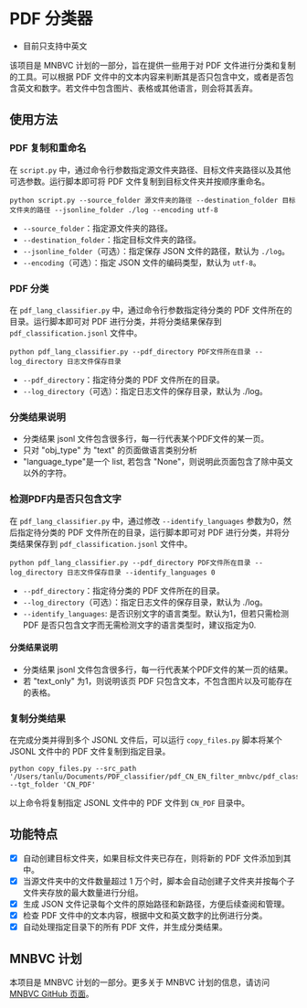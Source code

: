 # PDF 分类器 

- 目前只支持中英文

该项目是 MNBVC 计划的一部分，旨在提供一些用于对 PDF 文件进行分类和复制的工具。可以根据 PDF 文件中的文本内容来判断其是否只包含中文，或者是否包含英文和数字。若文件中包含图片、表格或其他语言，则会将其丢弃。

## 使用方法

### PDF 复制和重命名

在 `script.py` 中，通过命令行参数指定源文件夹路径、目标文件夹路径以及其他可选参数。运行脚本即可将 PDF 文件复制到目标文件夹并按顺序重命名。

```shell
python script.py --source_folder 源文件夹的路径 --destination_folder 目标文件夹的路径 --jsonline_folder ./log --encoding utf-8
```

<!-- python pdf_copy_rename.py --source_folder /Users/tanlu/Documents/PDF_classifier/pdf --destination_folder /Users/tanlu/Documents/PDF_classifier/renamed_pdf --jsonline_folder ./log --encoding utf-8 -->

- `--source_folder`：指定源文件夹的路径。
- `--destination_folder`：指定目标文件夹的路径。
- `--jsonline_folder`（可选）：指定保存 JSON 文件的路径，默认为 `./log`。
- `--encoding`（可选）：指定 JSON 文件的编码类型，默认为 `utf-8`。

### PDF 分类

在 `pdf_lang_classifier.py` 中，通过命令行参数指定待分类的 PDF 文件所在的目录。运行脚本即可对 PDF 进行分类，并将分类结果保存到 `pdf_classification.jsonl` 文件中。

```shell
python pdf_lang_classifier.py --pdf_directory PDF文件所在目录 --log_directory 日志文件保存目录
```
<!-- 全中文的测试：
python pdf_lang_classifier.py --pdf_directory /Users/tanlu/Documents/PDF_classifier/test_pdf/test 
其他测试：
python pdf_lang_classifier.py --pdf_directory /Users/tanlu/Documents/PDF_classifier/test_pdf/0001 -->

- `--pdf_directory`：指定待分类的 PDF 文件所在的目录。
- `--log_directory`（可选）：指定日志文件的保存目录，默认为 ./log。

### 分类结果说明
- 分类结果 jsonl 文件包含很多行，每一行代表某个PDF文件的某一页。
- 只对 "obj_type" 为 "text" 的页面做语言类别分析
- "language_type"是一个 list, 若包含 "None"，则说明此页面包含了除中英文以外的字符。
  

### 检测PDF内是否只包含文字
在 `pdf_lang_classifier.py` 中，通过修改 `--identify_languages` 参数为0，然后指定待分类的 PDF 文件所在的目录，运行脚本即可对 PDF 进行分类，并将分类结果保存到 `pdf_classification.jsonl` 文件中。

```shell
python pdf_lang_classifier.py --pdf_directory PDF文件所在目录 --log_directory 日志文件保存目录 --identify_languages 0
```

- `--pdf_directory`：指定待分类的 PDF 文件所在的目录。
- `--log_directory`（可选）：指定日志文件的保存目录，默认为 ./log。
- `--identify_languages`: 是否识别文字的语言类型。默认为1，但若只需检测 PDF 是否只包含文字而无需检测文字的语言类型时，建议指定为0.

<!-- python pdf_lang_classifier.py --pdf_directory /Users/tanlu/Documents/PDF_classifier/test_pdf/test --identify_languages 0 -->

#### 分类结果说明
- 分类结果 jsonl 文件包含很多行，每一行代表某个PDF文件的某一页的结果。
- 若 "text_only" 为1，则说明该页 PDF 只包含文本，不包含图片以及可能存在的表格。
  


### 复制分类结果

在完成分类并得到多个 JSONL 文件后，可以运行 `copy_files.py` 脚本将某个 JSONL 文件中的 PDF 文件复制到指定目录。

```shell
python copy_files.py --src_path '/Users/tanlu/Documents/PDF_classifier/pdf_CN_EN_filter_mnbvc/pdf_classification.jsonl' --tgt_folder 'CN_PDF'
```

以上命令将复制指定 JSONL 文件中的 PDF 文件到 `CN_PDF` 目录中。

## 功能特点

- [x] 自动创建目标文件夹，如果目标文件夹已存在，则将新的 PDF 文件添加到其中。
- [x] 当源文件夹中的文件数量超过 1 万个时，脚本会自动创建子文件夹并按每个子文件夹存放的最大数量进行分组。
- [x] 生成 JSON 文件记录每个文件的原始路径和新路径，方便后续查阅和管理。
- [x] 检查 PDF 文件中的文本内容，根据中文和英文数字的比例进行分类。
- [x]  自动处理指定目录下的所有 PDF 文件，并生成分类结果。

## MNBVC 计划

本项目是 MNBVC 计划的一部分。更多关于 MNBVC 计划的信息，请访问 [MNBVC GitHub 页面](https://github.com/esbatmop/MNBVC)。

